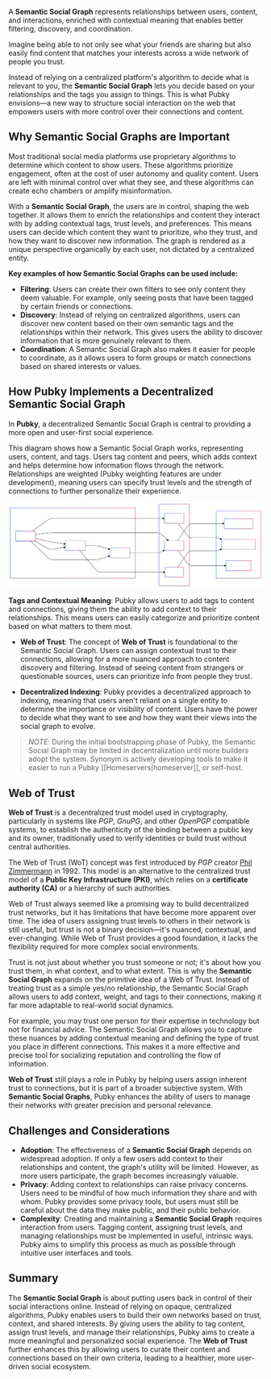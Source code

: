 A **Semantic Social Graph** represents relationships between users, content, and interactions, enriched with contextual meaning that enables better filtering, discovery, and coordination.

Imagine being able to not only see what your friends are sharing but also easily find content that matches your interests across a wide network of people you trust.

Instead of relying on a centralized platform's algorithm to decide what is relevant to you, the **Semantic Social Graph** lets you decide based on your relationships and the tags you assign to things. This is what Pubky envisions—a new way to structure social interaction on the web that empowers users with more control over their connections and content.

## Why Semantic Social Graphs are Important

Most traditional social media platforms use proprietary algorithms to determine which content to show users. These algorithms prioritize engagement, often at the cost of user autonomy and quality content. Users are left with minimal control over what they see, and these algorithms can create echo chambers or amplify misinformation.

With a **Semantic Social Graph**, the users are in control, shaping the web together. It allows them to enrich the relationships and content they interact with by adding contextual tags, trust levels, and preferences. This means users can decide which content they want to prioritize, who they trust, and how they want to discover new information. The graph is rendered as a unique perspective organically by each user, not dictated by a centralized entity.

**Key examples of how Semantic Social Graphs can be used include:**

- **Filtering**: Users can create their own filters to see only content they deem valuable. For example, only seeing posts that have been tagged by certain friends or connections.
- **Discovery**: Instead of relying on centralized algorithms, users can discover new content based on their own semantic tags and the relationships within their network. This gives users the ability to discover information that is more genuinely relevant to them.
- **Coordination**: A Semantic Social Graph also makes it easier for people to coordinate, as it allows users to form groups or match connections based on shared interests or values.

## How Pubky Implements a Decentralized Semantic Social Graph

In **Pubky**, a decentralized Semantic Social Graph is central to providing a more open and user-first social experience.

This diagram shows how a Semantic Social Graph works, representing users, content, and tags. Users tag content and peers, which adds context and helps determine how information flows through the network. Relationships are weighted (Pubky weighting features are under development), meaning users can specify trust levels and the strength of connections to further personalize their experience.

![Semantic Social graph](Explore/images/mermaid_charts/semantic_social_graph.svg)

**Tags and Contextual Meaning**: Pubky allows users to add tags to content and connections, giving them the ability to add context to their relationships. This means users can easily categorize and prioritize content based on what matters to them most.

- **Web of Trust**: The concept of **Web of Trust** is foundational to the Semantic Social Graph. Users can assign contextual trust to their connections, allowing for a more nuanced approach to content discovery and filtering. Instead of seeing content from strangers or questionable sources, users can prioritize info from people they trust.

- **Decentralized Indexing**: Pubky provides a decentralized approach to indexing, meaning that users aren't reliant on a single entity to determine the importance or visibility of content. Users have the power to decide what they want to see and how they want their views into the social graph to evolve.

> _NOTE_: During the initial bootstrapping phase of Pubky, the Semantic Social Graph may be limited in decentralization until more builders adopt the system. Synonym is actively developing tools to make it easier to run a Pubky [[Homeservers|homeserver]], or self-host.

## Web of Trust

**Web of Trust** is a decentralized trust model used in cryptography, particularly in systems like _PGP_, _GnuPG_, and other _OpenPGP_ compatible systems, to establish the authenticity of the binding between a public key and its owner, traditionally used to verify identities or build trust without central authorities.

The Web of Trust (WoT) concept was first introduced by _PGP_ creator [Phil Zimmermann](https://en.wikipedia.org/wiki/Phil_Zimmermann#PGP) in 1992. This model is an alternative to the centralized trust model of a __Public Key Infrastructure (PKI)__, which relies on a __certificate authority (CA)__ or a hierarchy of such authorities.

Web of Trust always seemed like a promising way to build decentralized trust networks, but it has limitations that have become more apparent over time. The idea of users assigning trust levels to others in their network is still useful, but trust is not a binary decision—it's nuanced, contextual, and ever-changing. While Web of Trust provides a good foundation, it lacks the flexibility required for more complex social environments.

Trust is not just about whether you trust someone or not; it's about how you trust them, in what context, and to what extent. This is why the **Semantic Social Graph** expands on the primitive idea of a Web of Trust. Instead of treating trust as a simple yes/no relationship, the Semantic Social Graph allows users to add context, weight, and tags to their connections, making it far more adaptable to real-world social dynamics.

For example, you may trust one person for their expertise in technology but not for financial advice. The Semantic Social Graph allows you to capture these nuances by adding contextual meaning and defining the type of trust you place in different connections. This makes it a more effective and precise tool for socializing reputation and controlling the flow of information.

**Web of Trust** still plays a role in Pubky by helping users assign inherent trust to connections, but it is part of a broader subjective system. With **Semantic Social Graphs**, Pubky enhances the ability of users to manage their networks with greater precision and personal relevance.

## Challenges and Considerations

- **Adoption**: The effectiveness of a **Semantic Social Graph** depends on widespread adoption. If only a few users add context to their relationships and content, the graph's utility will be limited. However, as more users participate, the graph becomes increasingly valuable.
- **Privacy**: Adding context to relationships can raise privacy concerns. Users need to be mindful of how much information they share and with whom. Pubky provides some privacy tools, but users must still be careful about the data they make public, and their public behavior.
- **Complexity**: Creating and maintaining a **Semantic Social Graph** requires interaction from users. Tagging content, assigning trust levels, and managing relationships must be implemented in useful, intrinsic ways. Pubky aims to simplify this process as much as possible through intuitive user interfaces and tools.

## Summary

The **Semantic Social Graph** is about putting users back in control of their social interactions online. Instead of relying on opaque, centralized algorithms, Pubky enables users to build their own networks based on trust, context, and shared interests. By giving users the ability to tag content, assign trust levels, and manage their relationships, Pubky aims to create a more meaningful and personalized social experience. The **Web of Trust** further enhances this by allowing users to curate their content and connections based on their own criteria, leading to a healthier, more user-driven social ecosystem.

